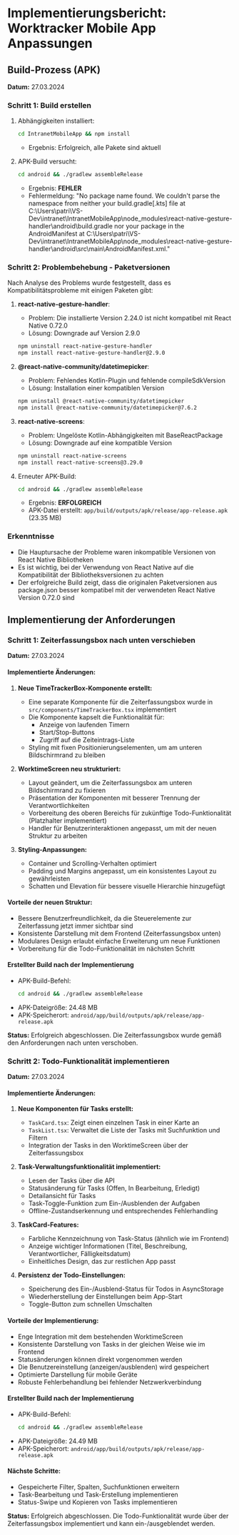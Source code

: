 # Implementierungsbericht: Worktracker Mobile App Anpassungen

## Build-Prozess (APK)

**Datum:** 27.03.2024

### Schritt 1: Build erstellen

1. Abhängigkeiten installiert:
   ```bash
   cd IntranetMobileApp && npm install
   ```
   - Ergebnis: Erfolgreich, alle Pakete sind aktuell

2. APK-Build versucht:
   ```bash
   cd android && ./gradlew assembleRelease
   ```
   - Ergebnis: **FEHLER**
   - Fehlermeldung: "No package name found. We couldn't parse the namespace from neither your build.gradle[.kts] file at C:\Users\patri\VS-Dev\intranet\IntranetMobileApp\node_modules\react-native-gesture-handler\android\build.gradle nor your package in the AndroidManifest at C:\Users\patri\VS-Dev\intranet\IntranetMobileApp\node_modules\react-native-gesture-handler\android\src\main\AndroidManifest.xml."

### Schritt 2: Problembehebung - Paketversionen

Nach Analyse des Problems wurde festgestellt, dass es Kompatibilitätsprobleme mit einigen Paketen gibt:

1. **react-native-gesture-handler**: 
   - Problem: Die installierte Version 2.24.0 ist nicht kompatibel mit React Native 0.72.0
   - Lösung: Downgrade auf Version 2.9.0
   ```bash
   npm uninstall react-native-gesture-handler
   npm install react-native-gesture-handler@2.9.0
   ```

2. **@react-native-community/datetimepicker**:
   - Problem: Fehlendes Kotlin-Plugin und fehlende compileSdkVersion
   - Lösung: Installation einer kompatiblen Version
   ```bash
   npm uninstall @react-native-community/datetimepicker
   npm install @react-native-community/datetimepicker@7.6.2
   ```

3. **react-native-screens**:
   - Problem: Ungelöste Kotlin-Abhängigkeiten mit BaseReactPackage
   - Lösung: Downgrade auf eine kompatible Version
   ```bash
   npm uninstall react-native-screens
   npm install react-native-screens@3.29.0
   ```

4. Erneuter APK-Build:
   ```bash
   cd android && ./gradlew assembleRelease
   ```
   - Ergebnis: **ERFOLGREICH**
   - APK-Datei erstellt: `app/build/outputs/apk/release/app-release.apk` (23.35 MB)

### Erkenntnisse
- Die Hauptursache der Probleme waren inkompatible Versionen von React Native Bibliotheken
- Es ist wichtig, bei der Verwendung von React Native auf die Kompatibilität der Bibliotheksversionen zu achten
- Der erfolgreiche Build zeigt, dass die originalen Paketversionen aus package.json besser kompatibel mit der verwendeten React Native Version 0.72.0 sind

## Implementierung der Anforderungen

### Schritt 1: Zeiterfassungsbox nach unten verschieben

**Datum:** 27.03.2024

#### Implementierte Änderungen:

1. **Neue TimeTrackerBox-Komponente erstellt:**
   - Eine separate Komponente für die Zeiterfassungsbox wurde in `src/components/TimeTrackerBox.tsx` implementiert
   - Die Komponente kapselt die Funktionalität für:
     - Anzeige von laufenden Timern
     - Start/Stop-Buttons
     - Zugriff auf die Zeiteintrags-Liste
   - Styling mit fixen Positionierungselementen, um am unteren Bildschirmrand zu bleiben

2. **WorktimeScreen neu strukturiert:**
   - Layout geändert, um die Zeiterfassungsbox am unteren Bildschirmrand zu fixieren
   - Präsentation der Komponenten mit besserer Trennung der Verantwortlichkeiten
   - Vorbereitung des oberen Bereichs für zukünftige Todo-Funktionalität (Platzhalter implementiert)
   - Handler für Benutzerinteraktionen angepasst, um mit der neuen Struktur zu arbeiten

3. **Styling-Anpassungen:**
   - Container und Scrolling-Verhalten optimiert
   - Padding und Margins angepasst, um ein konsistentes Layout zu gewährleisten
   - Schatten und Elevation für bessere visuelle Hierarchie hinzugefügt

#### Vorteile der neuen Struktur:
- Bessere Benutzerfreundlichkeit, da die Steuerelemente zur Zeiterfassung jetzt immer sichtbar sind
- Konsistente Darstellung mit dem Frontend (Zeiterfassungsbox unten)
- Modulares Design erlaubt einfache Erweiterung um neue Funktionen
- Vorbereitung für die Todo-Funktionalität im nächsten Schritt

#### Erstellter Build nach der Implementierung
- APK-Build-Befehl:
  ```bash
  cd android && ./gradlew assembleRelease
  ```
- APK-Dateigröße: 24.48 MB
- APK-Speicherort: `android/app/build/outputs/apk/release/app-release.apk`

**Status:** Erfolgreich abgeschlossen. Die Zeiterfassungsbox wurde gemäß den Anforderungen nach unten verschoben.

### Schritt 2: Todo-Funktionalität implementieren

**Datum:** 27.03.2024

#### Implementierte Änderungen:

1. **Neue Komponenten für Tasks erstellt:**
   - `TaskCard.tsx`: Zeigt einen einzelnen Task in einer Karte an
   - `TaskList.tsx`: Verwaltet die Liste der Tasks mit Suchfunktion und Filtern
   - Integration der Tasks in den WorktimeScreen über der Zeiterfassungsbox

2. **Task-Verwaltungsfunktionalität implementiert:**
   - Lesen der Tasks über die API
   - Statusänderung für Tasks (Offen, In Bearbeitung, Erledigt)
   - Detailansicht für Tasks
   - Task-Toggle-Funktion zum Ein-/Ausblenden der Aufgaben
   - Offline-Zustandserkennung und entsprechendes Fehlerhandling

3. **TaskCard-Features:**
   - Farbliche Kennzeichnung von Task-Status (ähnlich wie im Frontend)
   - Anzeige wichtiger Informationen (Titel, Beschreibung, Verantwortlicher, Fälligkeitsdatum)
   - Einheitliches Design, das zur restlichen App passt

4. **Persistenz der Todo-Einstellungen:**
   - Speicherung des Ein-/Ausblend-Status für Todos in AsyncStorage
   - Wiederherstellung der Einstellungen beim App-Start
   - Toggle-Button zum schnellen Umschalten

#### Vorteile der Implementierung:
- Enge Integration mit dem bestehenden WorktimeScreen
- Konsistente Darstellung von Tasks in der gleichen Weise wie im Frontend
- Statusänderungen können direkt vorgenommen werden
- Die Benutzereinstellung (anzeigen/ausblenden) wird gespeichert
- Optimierte Darstellung für mobile Geräte
- Robuste Fehlerbehandlung bei fehlender Netzwerkverbindung

#### Erstellter Build nach der Implementierung
- APK-Build-Befehl:
  ```bash
  cd android && ./gradlew assembleRelease
  ```
- APK-Dateigröße: 24.49 MB
- APK-Speicherort: `android/app/build/outputs/apk/release/app-release.apk`

#### Nächste Schritte:
- Gespeicherte Filter, Spalten, Suchfunktionen erweitern
- Task-Bearbeitung und Task-Erstellung implementieren
- Status-Swipe und Kopieren von Tasks implementieren

**Status:** Erfolgreich abgeschlossen. Die Todo-Funktionalität wurde über der Zeiterfassungsbox implementiert und kann ein-/ausgeblendet werden. 